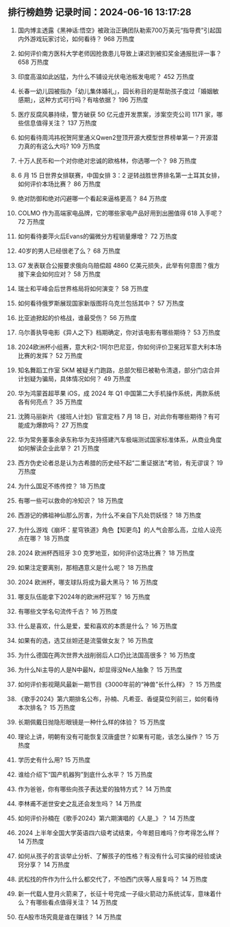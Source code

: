 
## 排行榜趋势 记录时间：2024-06-16 13:17:28
  
  1. 国内博主透露《黑神话:悟空》被政治正确团队勒索700万美元“指导费”引起国内外游戏玩家讨论，如何看待？ 968 万热度
    
  2. 如何评价南方医科大学老师因抢救患儿导致上课迟到被扣奖金通报批评一事？ 658 万热度
    
  3. 印度高温如此凶猛，为什么不铺设光伏电池板发电呢？ 452 万热度
    
  4. 长春一幼儿园被指办「幼儿集体婚礼」，园长称目的是帮助孩子度过「婚姻敏感期」，这种方式可行吗？有啥依据？ 196 万热度
    
  5. 医疗反腐风暴持续，警方破获 50 亿元虚开发票案，涉案空壳公司 1171 家，哪些信息值得关注？ 137 万热度
    
  6. 如何看待周鸿祎祝贺阿里通义Qwen2登顶开源大模型世界榜单第一？开源潜力真的有这么大吗? 109 万热度
    
  7. 十万人民币和一个对你绝对忠诚的欧格林，你选哪一个？ 98 万热度
    
  8. 6 月 15 日世界女排联赛，中国女排 3：2 逆转战胜世界排名第一土耳其女排，如何评价本场比赛？ 86 万热度
    
  9. 绝对防御和绝对闪避哪一个看起来逼格更高？ 84 万热度
    
  10. COLMO 作为高端家电品牌，它的哪些家电产品好用到出圈值得 618 入手呢？ 72 万热度
    
  11. 如何看待姜萍火后Evans的偏微分方程销量爆增？ 72 万热度
    
  12. 40岁的男人已经很老了么？ 68 万热度
    
  13. G7 发表联合公报要求俄向乌赔偿超 4860 亿美元损失，此举有何意图？俄方接下来会如何应对？ 58 万热度
    
  14. 瑞士和平峰会后世界格局将如何演变？ 58 万热度
    
  15. 如何看待俄罗斯展现国家新版图将乌克兰包括其中？ 57 万热度
    
  16. 比亚迪掀起的价格战，谁最受伤？ 56 万热度
    
  17. 乌尔善执导电影《异人之下》档期确定，你对该电影有哪些期待？ 53 万热度
    
  18. 2024欧洲杯小组赛，意大利2-1阿尔巴尼亚，你如何评价卫冕冠军意大利本场比赛的发挥？ 52 万热度
    
  19. 知名舞蹈工作室 5KM 被疑关门跑路，总部欠租已被勒令清退，部分门店合并计划疑为骗局，具体情况如何？ 49 万热度
    
  20. 华为鸿蒙首超苹果 iOS，成 2024 年 Q1 中国第二大手机操作系统，两款系统各有何亮点？ 35 万热度
    
  21. 沈腾马丽新片《接班人计划》官宣定档 7 月 18 日，对此你有哪些期待？有可能成为爆款吗？ 27 万热度
    
  22. 华为常务董事余承东称华为支持搭建汽车极端测试国家标准体系，从商业角度如何解读企业此举？ 21 万热度
    
  23. 西方伪史论者总是认为古希腊的历史经不起“二重证据法”考验，有无谬误？ 19 万热度
    
  24. 为什么国足不练传控？ 18 万热度
    
  25. 有哪一些可以救命的冷知识？ 18 万热度
    
  26. 西游记的佛祖神仙那么厉害，为什么不亲自下凡处罚妖怪？ 18 万热度
    
  27. 为什么游戏《崩坏：星穹铁道》角色【知更鸟】的人气会那么高，立绘人设亮点在哪？ 18 万热度
    
  28. 2024 欧洲杯西班牙 3:0 克罗地亚，如何评价这场比赛？ 18 万热度
    
  29. 如果注定要离别，那相遇意义是什么呢？ 18 万热度
    
  30. 2024 欧洲杯，哪支球队将成为最大黑马？ 16 万热度
    
  31. 哪支队伍能拿下2024年的欧洲杯冠军？ 16 万热度
    
  32. 有哪些文学名句流传千古？ 16 万热度
    
  33. 什么是喜欢，什么是爱，爱和喜欢的本质是什么？ 16 万热度
    
  34. 如果有的选，选艾丝妲还是流萤做女友？ 16 万热度
    
  35. 为什么德国在两次世界大战削弱后人口仍比法国高很多？ 16 万热度
    
  36. 为什么Ni主导的人是N中最N，却显得没Ne人抽象？ 15 万热度
    
  37. 如何评价影视飓风最新一期节目《3000年前的“神兽”长什么样》？ 15 万热度
    
  38. 《歌手2024》第六期排名公布，孙楠、凡希亚、香缇莫位列前三，如何看待本次排名？ 15 万热度
    
  39. 长期佩戴日抛隐形眼镜是一种什么样的体验？ 15 万热度
    
  40. 理论上讲，明朝有没有可能恢复汉唐盛世？如果有可能，该怎么操作？ 15 万热度
    
  41. 学历史有什么用? 15 万热度
    
  42. 谁给介绍下“国产机器狗”到底什么水平？ 15 万热度
    
  43. 作为爸爸，你有哪些向孩子表达爱的独特方式？ 14 万热度
    
  44. 李林甫不逝世安史之乱还会发生吗？ 14 万热度
    
  45. 如何评价孙楠在《歌手2024》第六期演唱的《人是_》？ 14 万热度
    
  46. 2024 上半年全国大学英语四六级考试结束，今年题目难吗？你考得怎么样？ 14 万热度
    
  47. 如何从孩子的言谈举止分析、了解孩子的性格？有没有什么可实操的经验或诀窍分享？ 14 万热度
    
  48. 武松找的仵作为什么什么都交代了，不怕西门庆等人报复吗？ 14 万热度
    
  49. 新一代载人登月火箭来了，长征十号完成一子级火箭动力系统试车，意味着什么？有哪些看点值得关注？ 14 万热度
    
  50. 在A股市场究竟是谁在赚钱？ 14 万热度
    